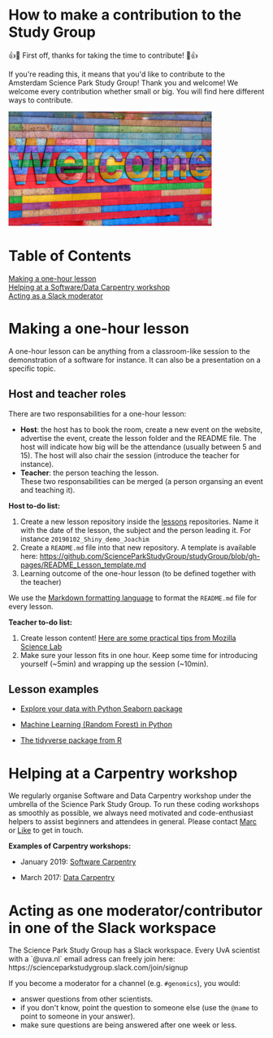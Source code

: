 # How to make a contribution to the Study Group
:+1::tada: First off, thanks for taking the time to contribute! :tada::+1:  

If you're reading this, it means that you'd like to contribute to the Amsterdam Science Park Study Group! Thank you and welcome! We welcome every contribution whether small or big. You will find here different ways to contribute. 

 <img src="img/welcome.png" alt="Welcome" width="400"> 

# Table of Contents  
[Making a one-hour lesson](#one-hour-lesson)    
[Helping at a Software/Data Carpentry workshop](#special-event)   
[Acting as a Slack moderator](#slack)   


<h1><a name="one-hour-lesson">Making a one-hour lesson </a></h1>
A one-hour lesson can be anything from a classroom-like session to the demonstration of a software for instance. It can also be a presentation on a specific topic. 

<h2>Host and teacher roles</h2>  
There are two responsabilities for a one-hour lesson:  

- **Host**: the host has to book the room, create a new event on the website, advertise the event, create the lesson folder and the README file. The host will indicate how big will be the attendance (usually between 5 and 15). The host will also chair the session (introduce the teacher for instance).  
- **Teacher**: the person teaching the lesson.    
These two responsabilities can be merged (a person organsing an event and teaching it).  

**Host to-do list:**  
1. Create a new lesson repository inside the [lessons](lessons/) repositories. Name it with the date of the lesson, the subject and the person leading it. For instance `20190102_Shiny_demo_Joachim`    
2. Create a `README.md` file into that new repository. A template is available here: https://github.com/ScienceParkStudyGroup/studyGroup/blob/gh-pages/README_Lesson_template.md   
3. Learning outcome of the one-hour lesson (to be defined together with the teacher)

We use the [Markdown formatting language](https://github.com/adam-p/markdown-here/wiki/Markdown-Cheatsheet) to format the `README.md` file for every lesson. 

**Teacher to-do list:**
1. Create lesson content! [Here are some practical tips from Mozilla Science Lab](https://mozillascience.github.io/studyGroupHandbook/lessons.html) 
2. Make sure your lesson fits in one hour. Keep some time for introducing yourself (~5min) and wrapping up the session (~10min).  

<h2>Lesson examples</h2>  

- [Explore your data with Python Seaborn package](https://github.com/ScienceParkStudyGroup/studyGroup/blob/gh-pages/lessons/20171024_Explore_your_data_Pietro/eda.ipynb)  

- [Machine Learning (Random Forest) in Python](https://github.com/ScienceParkStudyGroup/studyGroup/tree/gh-pages/lessons/20180529_Machine_Learning_Zsofia_Stefania_Marc/)   

- [The tidyverse package from R](https://github.com/ScienceParkStudyGroup/studyGroup/tree/gh-pages/lessons/20190219_tidyverse_Marc/)  


<h1><a name="special-event">Helping at a Carpentry workshop</a></h1>
We regularly organise Software and Data Carpentry workshop under the umbrella of the Science Park Study Group. To run these coding workshops as smoothly as possible, we always need motivated and code-enthusiast helpers to assist beginners and attendees in general.
Please contact <a href="mailto:m.galland@uva.nl">Marc</a> or <a href="mailto:L.Fokkens@uva.nl">Like</a> to get in touch.  

**Examples of Carpentry workshops:**  

- January 2019: [Software Carpentry](https://scienceparkstudygroup.github.io/2019-14-01-Amsterdam-Python-workshop/)

- March 2017: [Data Carpentry](https://aschuerch.github.io/2017-03-22-amsterdam/)

<h1><a name="slack">Acting as one moderator/contributor in one of the Slack workspace</a></h1>
The Science Park Study Group has a Slack workspace.   
Every UvA scientist with a `@uva.nl` email adress can freely join here: https://scienceparkstudygroup.slack.com/join/signup  

If you become a moderator for a channel (e.g. `#genomics`), you would:
- answer questions from other scientists.
- if you don't know, point the question to someone else (use the `@name` to point to someone in your answer). 
- make sure questions are being answered after one week or less.
